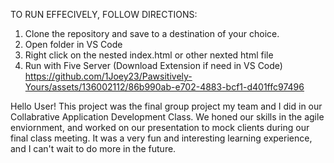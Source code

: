 TO RUN EFFECIVELY, FOLLOW DIRECTIONS:
1. Clone the repository and save to a destination of your choice.
2. Open folder in VS Code
3. Right click on the nested index.html or other nexted html file
4. Run with Five Server (Download Extension if need in VS Code)
https://github.com/1Joey23/Pawsitively-Yours/assets/136002112/86b990ab-e702-4883-bcf1-d401ffc97496


Hello User!
This project was the final group project my team and I did in our Collabrative Application Development Class.
We honed our skills in the agile enviornment, and worked on our presentation to mock clients during our final class meeting.
It was a very fun and interesting learning experience, and I can't wait to do more in the future.
